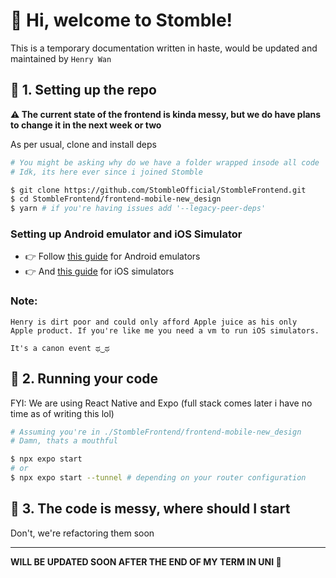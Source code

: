 # :wave: Hi, welcome to Stomble!

This is a temporary documentation written in haste, would be updated and maintained by `Henry Wan`

## :robot: 1. Setting up the repo

**:warning: The current state of the frontend is kinda messy, but we do have plans to change it in the next week or two**

As per usual, clone and install deps
```sh 
# You might be asking why do we have a folder wrapped insode all code
# Idk, its here ever since i joined Stomble

$ git clone https://github.com/StombleOfficial/StombleFrontend.git
$ cd StombleFrontend/frontend-mobile-new_design 
$ yarn # if you're having issues add '--legacy-peer-deps'
```

### Setting up Android emulator and iOS Simulator
* :point_right: Follow [this guide](https://docs.expo.dev/workflow/android-studio-emulator/) for Android emulators 
* :point_right: And [this guide](https://docs.expo.dev/workflow/ios-simulator/) for iOS simulators

### Note: 
```
Henry is dirt poor and could only afford Apple juice as his only 
Apple product. If you're like me you need a vm to run iOS simulators.

It's a canon event ಥ‿ಥ
```

## :runner: 2. Running your code

FYI: We are using React Native and Expo (full stack comes later i have no time as of writing this lol)

```sh
# Assuming you're in ./StombleFrontend/frontend-mobile-new_design
# Damn, thats a mouthful

$ npx expo start
# or 
$ npx expo start --tunnel # depending on your router configuration
```

## :eyes: 3. The code is messy, where should I start
Don't, we're refactoring them soon

----

**WILL BE UPDATED SOON AFTER THE END OF MY TERM IN UNI :muscle:**
